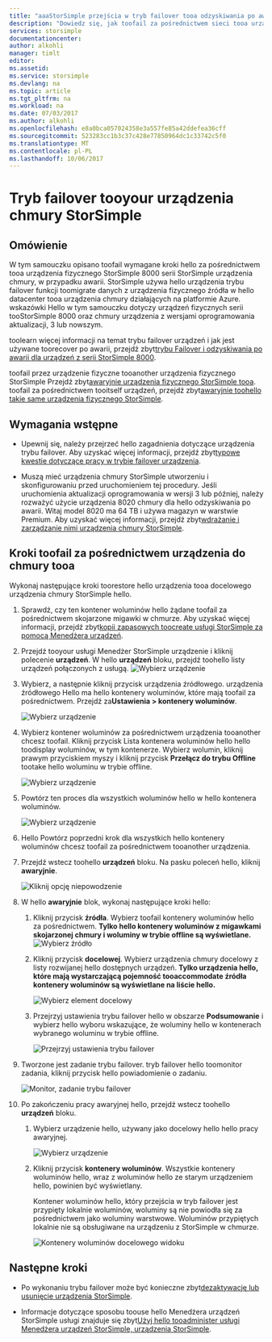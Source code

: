 ```yaml
---
title: "aaaStorSimple przejścia w tryb failover tooa odzyskiwania po awarii urządzenia chmury StorSimple | Dokumentacja firmy Microsoft"
description: "Dowiedz się, jak toofail za pośrednictwem sieci tooa urządzenie fizyczne serii StorSimple 8000 chmury urządzenia."
services: storsimple
documentationcenter: 
author: alkohli
manager: timlt
editor: 
ms.assetid: 
ms.service: storsimple
ms.devlang: na
ms.topic: article
ms.tgt_pltfrm: na
ms.workload: na
ms.date: 07/03/2017
ms.author: alkohli
ms.openlocfilehash: e8a0bca057024358e3a557fe85a42ddefea36cff
ms.sourcegitcommit: 523283cc1b3c37c428e77850964dc1c33742c5f0
ms.translationtype: MT
ms.contentlocale: pl-PL
ms.lasthandoff: 10/06/2017
---
```

# <a name="fail-over-tooyour-storsimple-cloud-appliance"></a>Tryb failover tooyour urządzenia chmury StorSimple

## <a name="overview"></a>Omówienie

W tym samouczku opisano toofail wymagane kroki hello za pośrednictwem tooa urządzenia fizycznego StorSimple 8000 serii StorSimple urządzenia chmury, w przypadku awarii. StorSimple używa hello urządzenia trybu failover funkcji toomigrate danych z urządzenia fizycznego źródła w hello datacenter tooa urządzenia chmury działających na platformie Azure. wskazówki Hello w tym samouczku dotyczy urządzeń fizycznych serii tooStorSimple 8000 oraz chmury urządzenia z wersjami oprogramowania aktualizacji, 3 lub nowszym.

toolearn więcej informacji na temat trybu failover urządzeń i jak jest używane toorecover po awarii, przejdź zbyt[trybu Failover i odzyskiwania po awarii dla urządzeń z serii StorSimple 8000](storsimple-8000-device-failover-disaster-recovery.md).

toofail przez urządzenie fizyczne tooanother urządzenia fizycznego StorSimple Przejdź zbyt[awaryjnie urządzenia fizycznego StorSimple tooa](storsimple-8000-device-failover-physical-device.md). toofail za pośrednictwem tooitself urządzeń, przejdź zbyt[awaryjnie toohello takie same urządzenia fizycznego StorSimple](storsimple-8000-device-failover-same-device.md).

## <a name="prerequisites"></a>Wymagania wstępne

- Upewnij się, należy przejrzeć hello zagadnienia dotyczące urządzenia trybu failover. Aby uzyskać więcej informacji, przejdź zbyt[typowe kwestie dotyczące pracy w trybie failover urządzenia](storsimple-8000-device-failover-disaster-recovery.md).

- Muszą mieć urządzenia chmury StorSimple utworzeniu i skonfigurowaniu przed uruchomieniem tej procedury. Jeśli uruchomienia aktualizacji oprogramowania w wersji 3 lub później, należy rozważyć użycie urządzenia 8020 chmury dla hello odzyskiwania po awarii. Witaj model 8020 ma 64 TB i używa magazyn w warstwie Premium. Aby uzyskać więcej informacji, przejdź zbyt[wdrażanie i zarządzanie nimi urządzenia chmury StorSimple](storsimple-8000-cloud-appliance-u2.md).

## <a name="steps-toofail-over-tooa-cloud-appliance"></a>Kroki toofail za pośrednictwem urządzenia do chmury tooa

Wykonaj następujące kroki toorestore hello urządzenia tooa docelowego urządzenia chmury StorSimple hello.

1.  Sprawdź, czy ten kontener woluminów hello żądane toofail za pośrednictwem skojarzone migawki w chmurze. Aby uzyskać więcej informacji, przejdź zbyt[kopii zapasowych toocreate usługi StorSimple za pomocą Menedżera urządzeń](storsimple-8000-manage-backup-policies-u2.md).
2. Przejdź tooyour usługi Menedżer StorSimple urządzenie i kliknij polecenie **urządzeń**. W hello **urządzeń** bloku, przejdź toohello listy urządzeń połączonych z usługą.
    ![Wybierz urządzenie](./media/storsimple-8000-device-failover-disaster-recovery/failover-cloud-dev1.png)
3. Wybierz, a następnie kliknij przycisk urządzenia źródłowego. urządzenia źródłowego Hello ma hello kontenery woluminów, które mają toofail za pośrednictwem. Przejdź za**Ustawienia > kontenery woluminów**.

    ![Wybierz urządzenie](./media/storsimple-8000-device-failover-disaster-recovery/failover-cloud-dev2.png)
    
4. Wybierz kontener woluminów za pośrednictwem urządzenia tooanother chcesz toofail. Kliknij przycisk Lista kontenera woluminów hello hello toodisplay woluminów, w tym kontenerze. Wybierz wolumin, kliknij prawym przyciskiem myszy i kliknij przycisk **Przełącz do trybu Offline** tootake hello woluminu w trybie offline.

    ![Wybierz urządzenie](./media/storsimple-8000-device-failover-disaster-recovery/failover-cloud-dev5.png)

5. Powtórz ten proces dla wszystkich woluminów hello w hello kontenera woluminów.

     ![Wybierz urządzenie](./media/storsimple-8000-device-failover-disaster-recovery/failover-cloud-dev7.png)

6. Hello Powtórz poprzedni krok dla wszystkich hello kontenery woluminów chcesz toofail za pośrednictwem tooanother urządzenia.

7. Przejdź wstecz toohello **urządzeń** bloku. Na pasku poleceń hello, kliknij **awaryjnie**.

    ![Kliknij opcję niepowodzenie](./media/storsimple-8000-device-failover-disaster-recovery/failover-cloud-dev8.png)
8. W hello **awaryjnie** blok, wykonaj następujące kroki hello:
   
    1. Kliknij przycisk **źródła**. Wybierz toofail kontenery woluminów hello za pośrednictwem. **Tylko hello kontenery woluminów z migawkami skojarzonej chmury i woluminy w trybie offline są wyświetlane.**
        ![Wybierz źródło](./media/storsimple-8000-device-failover-disaster-recovery/failover-cloud-dev11.png)
    2. Kliknij przycisk **docelowej**. Wybierz urządzenia chmury docelowy z listy rozwijanej hello dostępnych urządzeń. **Tylko urządzenia hello, które mają wystarczającą pojemność tooaccommodate źródła kontenery woluminów są wyświetlane na liście hello.**

        ![Wybierz element docelowy](./media/storsimple-8000-device-failover-disaster-recovery/failover-cloud-dev12.png)

    3. Przejrzyj ustawienia trybu failover hello w obszarze **Podsumowanie** i wybierz hello wyboru wskazujące, że woluminy hello w kontenerach wybranego woluminu w trybie offline. 

        ![Przejrzyj ustawienia trybu failover](./media/storsimple-8000-device-failover-disaster-recovery/failover-cloud-dev13.png)

9. Tworzone jest zadanie trybu failover. tryb failover hello toomonitor zadania, kliknij przycisk hello powiadomienie o zadaniu.

    ![Monitor, zadanie trybu failover](./media/storsimple-8000-device-failover-disaster-recovery/failover-phy-dev13.png)

10. Po zakończeniu pracy awaryjnej hello, przejdź wstecz toohello **urządzeń** bloku.

    1. Wybierz urządzenie hello, używany jako docelowy hello hello pracy awaryjnej.

       ![Wybierz urządzenie](./media/storsimple-8000-device-failover-disaster-recovery/failover-phy-dev14.png)

    2. Kliknij przycisk **kontenery woluminów**. Wszystkie kontenery woluminów hello, wraz z woluminów hello ze starym urządzeniem hello, powinien być wyświetlany.

       Kontener woluminów hello, który przejścia w tryb failover jest przypięty lokalnie woluminów, woluminy są nie powiodła się za pośrednictwem jako woluminy warstwowe. Woluminów przypiętych lokalnie nie są obsługiwane na urządzeniu z StorSimple w chmurze.

       ![Kontenery woluminów docelowego widoku](./media/storsimple-8000-device-failover-disaster-recovery/failover-phy-dev17.png)


## <a name="next-steps"></a>Następne kroki

* Po wykonaniu trybu failover może być konieczne zbyt[dezaktywację lub usunięcie urządzenia StorSimple](storsimple-8000-deactivate-and-delete-device.md).

* Informacje dotyczące sposobu toouse hello Menedżera urządzeń StorSimple usługi znajduje się zbyt[Użyj hello tooadminister usługi Menedżera urządzeń StorSimple, urządzenia StorSimple](storsimple-8000-manager-service-administration.md).

